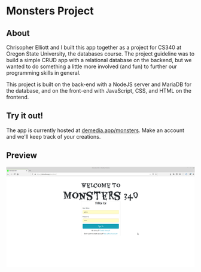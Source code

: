 Monsters Project
================

About
-----
Chrisopher Elliott and I built this app together as a project for CS340 at Oregon State University, the databases course. The project guideline was to build a simple CRUD app with a relational database on the backend, but we wanted to do something a little more involved (and fun) to further our programming skills in general.

This project is built on the back-end with a NodeJS server and MariaDB for the database, and on the front-end with JavaScript, CSS, and HTML on the frontend.

Try it out!
-----------
The app is currently hosted at [demedia.app/monsters](https://demedia.app/monsters). Make an account and we'll keep track of your creations.

Preview
-------
![](./monsters_preview.gif)
